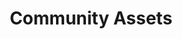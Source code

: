 ---
layout: page.njk
tags: page
key: community-assets_en
title: Community Assets
parent: design-system_en
order: 7
---
